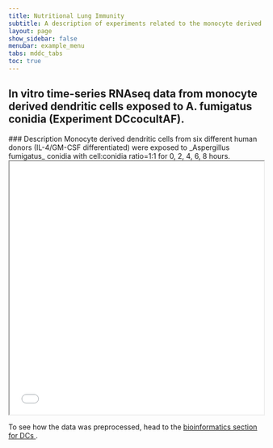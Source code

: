 ```yaml
---
title: Nutritional Lung Immunity
subtitle: A description of experiments related to the monocyte derived dendritic cells.
layout: page
show_sidebar: false
menubar: example_menu
tabs: mddc_tabs
toc: true
---
```



## __In vitro__ time-series RNAseq data from monocyte derived dendritic cells exposed to A. fumigatus conidia (Experiment DCcocultAF).

<a name="briefdescriptiondccocultaf"/>
### Description
Monocyte derived dendritic cells from six different human donors (IL-4/GM-CSF differentiated) were exposed to _Aspergillus fumigatus_ conidia with cell:conidia ratio=1:1 for 0, 2, 4, 6, 8 hours.


<iframe src="/media/mddcs/DC-experimental.pdf" width="100%" height="500px">
</iframe>

To see how the data was preprocessed, head to the <a href="{{ site.baseurl }}{% link model/mddc/mddc_bioinformatics.md %}">bioinformatics section for DCs </a>.
